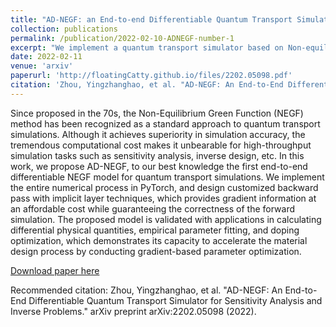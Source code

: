 ```yaml
---
title: "AD-NEGF: an End-to-end Differentiable Quantum Transport Simulator for Sensitivity Analysis and Inverse Problems"
collection: publications
permalink: /publication/2022-02-10-ADNEGF-number-1
excerpt: "We implement a quantum transport simulator based on Non-equilibrium Green's Function with PyTorch, and customly design the gradient computation."
date: 2022-02-11
venue: 'arxiv'
paperurl: 'http://floatingCatty.github.io/files/2202.05098.pdf'
citation: 'Zhou, Yingzhanghao, et al. "AD-NEGF: An End-to-End Differentiable Quantum Transport Simulator for Sensitivity Analysis and Inverse Problems." arXiv preprint arXiv:2202.05098 (2022).'
---
```

Since proposed in the 70s, the Non-Equilibrium Green Function (NEGF) method has been recognized as a standard approach to quantum transport simulations. Although it achieves superiority in simulation accuracy, the tremendous computational cost makes it unbearable for high-throughput simulation tasks such as sensitivity analysis, inverse design, etc. In this work, we propose AD-NEGF, to our best knowledge the first end-to-end differentiable NEGF model for quantum transport simulations. We implement the entire numerical process in PyTorch, and design customized backward pass with implicit layer techniques, which provides gradient information at an affordable cost while guaranteeing the correctness of the forward simulation. The proposed model is validated with applications in calculating differential physical quantities, empirical parameter fitting, and doping optimization, which demonstrates its capacity to accelerate the material design process by conducting gradient-based parameter optimization.


[Download paper here](https://arxiv.org/pdf/2202.05098.pdf)

Recommended citation: Zhou, Yingzhanghao, et al. "AD-NEGF: An End-to-End Differentiable Quantum Transport Simulator for Sensitivity Analysis and Inverse Problems." arXiv preprint arXiv:2202.05098 (2022).
